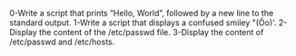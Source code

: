 0-Write a script that prints “Hello, World”, followed by a new line to the standard output.
1-Write a script that displays a confused smiley "(Ôo)'.
2-Display the content of the /etc/passwd file.
3-Display the content of /etc/passwd and /etc/hosts.
